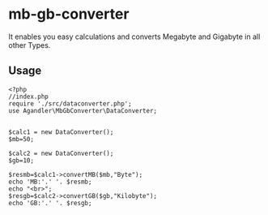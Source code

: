 # mb-gb-converter

It enables you easy calculations and converts Megabyte and Gigabyte in all other Types.

## **Usage**
```
<?php
//index.php
require './src/dataconverter.php';
use Agandler\MbGbConverter\DataConverter;


$calc1 = new DataConverter();
$mb=50;

$calc2 = new DataConverter();
$gb=10;

$resmb=$calc1->convertMB($mb,"Byte");
echo 'MB:'.' '. $resmb;
echo "<br>";
$resgb=$calc2->convertGB($gb,"Kilobyte");
echo 'GB:'.' '. $resgb;
```